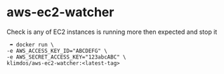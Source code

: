 # aws-ec2-watcher
Check is any of EC2 instances is running more then expected and stop it

```
 ➦ docker run \
-e AWS_ACCESS_KEY_ID="ABCDEFG" \
-e AWS_SECRET_ACCESS_KEY="123abcABC" \
klimdos/aws-ec2-watcher:<latest-tag>

```